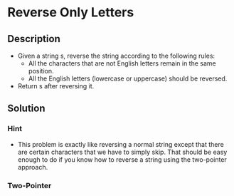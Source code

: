# Reverse Only Letters

## Description

* Given a string s, reverse the string according to the following rules:
  * All the characters that are not English letters remain in the same position.
  * All the English letters (lowercase or uppercase) should be reversed.
* Return s after reversing it.

## Solution

### Hint

* This problem is exactly like reversing a normal string except that there are certain characters that we have to simply skip. That should be easy enough to do if you know how to reverse a string using the two-pointer approach.

### Two-Pointer
